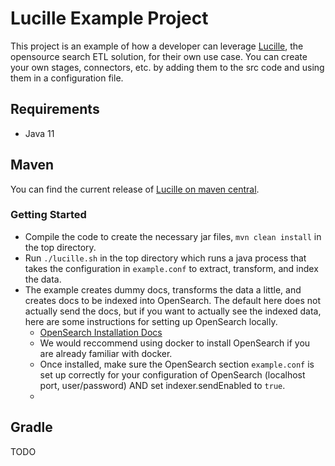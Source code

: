 # Lucille Example Project

This project is an example of how a developer can leverage [Lucille]([url](https://github.com/kmwtechnology/lucille)), the opensource search ETL solution, for their own use case.
You can create your own stages, connectors, etc. by adding them to the src code and using them in a configuration file.

## Requirements
- Java 11

## Maven
You can find the current release of [Lucille on maven central]([url](https://mvnrepository.com/artifact/com.kmwllc/lucille-core)).

### Getting Started
- Compile the code to create the necessary jar files, `mvn clean install` in the top directory.
- Run `./lucille.sh` in the top directory which runs a java process that takes the configuration in `example.conf` to extract, transform, and index the data.
- The example creates dummy docs, transforms the data a little, and creates docs to be indexed into OpenSearch. 
The default here does not actually send the docs, but if you want to actually see the indexed data, here are some instructions for setting up OpenSearch locally.
  - [OpenSearch Installation Docs](https://opensearch.org/docs/latest/install-and-configure/install-opensearch/index/)
  - We would reccommend using docker to install OpenSearch if you are already familiar with docker.
  - Once installed, make sure the OpenSearch section `example.conf` is set up correctly for your configuration of OpenSearch (localhost port, user/password) AND set indexer.sendEnabled to `true`.
  - 

## Gradle
TODO



